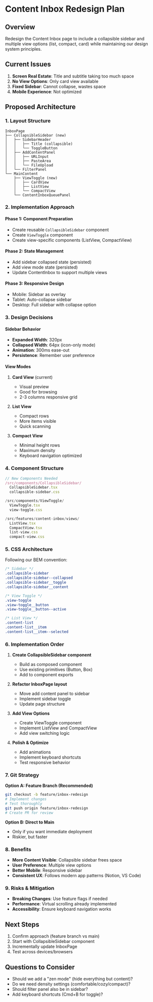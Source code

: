 # Content Inbox Redesign Plan

## Overview
Redesign the Content Inbox page to include a collapsible sidebar and multiple view options (list, compact, card) while maintaining our design system principles.

## Current Issues
1. **Screen Real Estate**: Title and subtitle taking too much space
2. **No View Options**: Only card view available
3. **Fixed Sidebar**: Cannot collapse, wastes space
4. **Mobile Experience**: Not optimized

## Proposed Architecture

### 1. Layout Structure
```
InboxPage
├── CollapsibleSidebar (new)
│   ├── SidebarHeader
│   │   ├── Title (collapsible)
│   │   └── ToggleButton
│   ├── AddContentPanel
│   │   ├── URLInput
│   │   ├── PasteArea
│   │   └── FileUpload
│   └── FilterPanel
└── MainContent
    ├── ViewToggle (new)
    │   ├── CardView
    │   ├── ListView
    │   └── CompactView
    └── ContentInboxQueuePanel
```

### 2. Implementation Approach

#### Phase 1: Component Preparation
- Create reusable `CollapsibleSidebar` component
- Create `ViewToggle` component
- Create view-specific components (ListView, CompactView)

#### Phase 2: State Management
- Add sidebar collapsed state (persisted)
- Add view mode state (persisted)
- Update ContentInbox to support multiple views

#### Phase 3: Responsive Design
- Mobile: Sidebar as overlay
- Tablet: Auto-collapse sidebar
- Desktop: Full sidebar with collapse option

### 3. Design Decisions

#### Sidebar Behavior
- **Expanded Width**: 320px
- **Collapsed Width**: 64px (icon-only mode)
- **Animation**: 300ms ease-out
- **Persistence**: Remember user preference

#### View Modes
1. **Card View** (current)
   - Visual preview
   - Good for browsing
   - 2-3 columns responsive grid

2. **List View**
   - Compact rows
   - More items visible
   - Quick scanning

3. **Compact View**
   - Minimal height rows
   - Maximum density
   - Keyboard navigation optimized

### 4. Component Structure

```typescript
// New Components Needed
/src/components/CollapsibleSidebar/
  CollapsibleSidebar.tsx
  collapsible-sidebar.css

/src/components/ViewToggle/
  ViewToggle.tsx
  view-toggle.css

/src/features/content-inbox/views/
  ListView.tsx
  CompactView.tsx
  list-view.css
  compact-view.css
```

### 5. CSS Architecture
Following our BEM convention:
```css
/* Sidebar */
.collapsible-sidebar
.collapsible-sidebar--collapsed
.collapsible-sidebar__toggle
.collapsible-sidebar__content

/* View Toggle */
.view-toggle
.view-toggle__button
.view-toggle__button--active

/* List View */
.content-list
.content-list__item
.content-list__item--selected
```

### 6. Implementation Order

1. **Create CollapsibleSidebar component**
   - Build as composed component
   - Use existing primitives (Button, Box)
   - Add to component exports

2. **Refactor InboxPage layout**
   - Move add content panel to sidebar
   - Implement sidebar toggle
   - Update page structure

3. **Add View Options**
   - Create ViewToggle component
   - Implement ListView and CompactView
   - Add view switching logic

4. **Polish & Optimize**
   - Add animations
   - Implement keyboard shortcuts
   - Test responsive behavior

### 7. Git Strategy

**Option A: Feature Branch (Recommended)**
```bash
git checkout -b feature/inbox-redesign
# Implement changes
# Test thoroughly
git push origin feature/inbox-redesign
# Create PR for review
```

**Option B: Direct to Main**
- Only if you want immediate deployment
- Riskier, but faster

### 8. Benefits
- **More Content Visible**: Collapsible sidebar frees space
- **User Preference**: Multiple view options
- **Better Mobile**: Responsive sidebar
- **Consistent UX**: Follows modern app patterns (Notion, VS Code)

### 9. Risks & Mitigation
- **Breaking Changes**: Use feature flags if needed
- **Performance**: Virtual scrolling already implemented
- **Accessibility**: Ensure keyboard navigation works

## Next Steps
1. Confirm approach (feature branch vs main)
2. Start with CollapsibleSidebar component
3. Incrementally update InboxPage
4. Test across devices/browsers

## Questions to Consider
- Should we add a "zen mode" (hide everything but content)?
- Do we need density settings (comfortable/cozy/compact)?
- Should filter panel also be in sidebar?
- Add keyboard shortcuts (Cmd+B for toggle)?